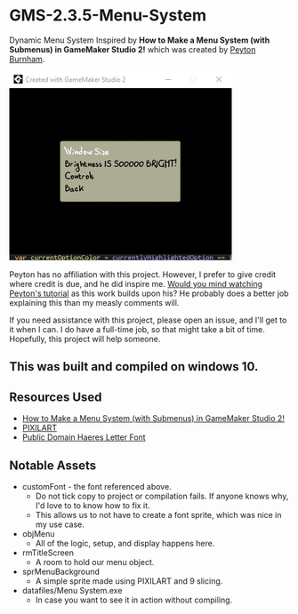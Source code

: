 # GMS-2.3.5-Menu-System
Dynamic Menu System
Inspired by **How to Make a Menu System (with Submenus) in GameMaker Studio 2!** which was created by [Peyton Burnham](https://twitter.com/peydinburnham).

![Example Sub Menu!](sampleMenu.png)

Peyton has no affiliation with this project. However, I prefer to give credit where credit is due, and he did inspire me. [Would you mind watching Peyton's tutorial](https://www.youtube.com/watch?v=xLasKr0ekHY) as this work builds upon his? He probably does a better job explaining this than my measly comments will.

If you need assistance with this project, please open an issue, and I'll get to it when I can. I do have a full-time job, so that might take a bit of time. Hopefully, this project will help someone.

## This was built and compiled on windows 10.

## Resources Used
- [How to Make a Menu System (with Submenus) in GameMaker Studio 2!](https://www.youtube.com/watch?v=xLasKr0ekHY)
- [PIXILART](https://www.pixilart.com/)
- [Public Domain Haeres Letter Font](https://www.fontspace.com/haeres-letter-font-f53961)

## Notable Assets
- customFont - the font referenced above.
    - Do not tick copy to project or compilation fails. If anyone knows why, I'd love to to know how to fix it.
    - This allows us to not have to create a font sprite, which was nice in my use case.
- objMenu
  - All of the logic, setup, and display happens here.
- rmTitleScreen
  - A room to hold our menu object.
- sprMenuBackground
  - A simple sprite made using PIXILART and 9 slicing.
- datafiles/Menu System.exe
  - In case you want to see it in action without compiling.